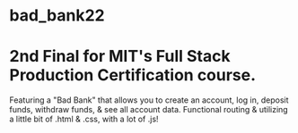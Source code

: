 # bad_bank22
<h1> 2nd Final for MIT's Full Stack Production Certification course. </h1>

<p> Featuring a "Bad Bank" that allows you to create an account, log in, deposit funds, withdraw funds, & see all account data.
Functional routing & utilizing a little bit of .html & .css, with a lot of .js! </p>
